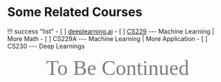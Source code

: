 # Some Related Courses

!!! success "list"
    - [ ] [deeplearning.ai](DeepLearning/index.md)
    - [ ] [CS229](CS229/index.md) --- Machine Learning | More Math
    - [ ] CS229A --- Machine Learning | More Application
    - [ ] CS230 --- Deep Learnings

<center><font face="JetBrains Mono" color=grey size=18>To Be Continued</font></center>
